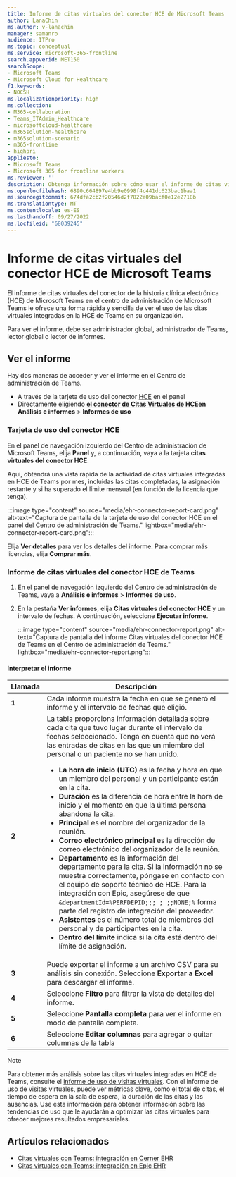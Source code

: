 ```yaml
---
title: Informe de citas virtuales del conector HCE de Microsoft Teams
author: LanaChin
ms.author: v-lanachin
manager: samanro
audience: ITPro
ms.topic: conceptual
ms.service: microsoft-365-frontline
search.appverid: MET150
searchScope:
- Microsoft Teams
- Microsoft Cloud for Healthcare
f1.keywords:
- NOCSH
ms.localizationpriority: high
ms.collection:
- M365-collaboration
- Teams_ITAdmin_Healthcare
- microsoftcloud-healthcare
- m365solution-healthcare
- m365solution-scenario
- m365-frontline
- highpri
appliesto:
- Microsoft Teams
- Microsoft 365 for frontline workers
ms.reviewer: ''
description: Obtenga información sobre cómo usar el informe de citas virtuales del conector HCE de Teams en el Centro de administración de Microsoft Teams para obtener información general sobre el uso de citas virtuales integradas en HCE en su organización.
ms.openlocfilehash: 6890c664897e4bb9e0998f4c441dc623bac1baa1
ms.sourcegitcommit: 674dfa2cb2f20546d2f7822e09bacf0e12e2718b
ms.translationtype: MT
ms.contentlocale: es-ES
ms.lasthandoff: 09/27/2022
ms.locfileid: "68039245"
---
```

# <a name="microsoft-teams-ehr-connector-virtual-appointments-report"></a>Informe de citas virtuales del conector HCE de Microsoft Teams

El informe de citas virtuales del conector de la historia clínica electrónica (HCE) de Microsoft Teams en el centro de administración de Microsoft Teams le ofrece una forma rápida y sencilla de ver el uso de las citas virtuales integradas en la HCE de Teams en su organización.

Para ver el informe, debe ser administrador global, administrador de Teams, lector global o lector de informes.

## <a name="view-the-report"></a>Ver el informe

Hay dos maneras de acceder y ver el informe en el Centro de administración de Teams.

- A través de la tarjeta de uso del conector [HCE](#the-ehr-connector-usage-card) en el panel
- Directamente eligiendo [**el conector de Citas Virtuales de HCE**](#the-teams-ehr-connector-virtual-appointments-report)**en Análisis e informes** > **Informes de uso** 

### <a name="the-ehr-connector-usage-card"></a>Tarjeta de uso del conector HCE

En el panel de navegación izquierdo del Centro de administración de Microsoft Teams, elija **Panel** y, a continuación, vaya a la tarjeta **citas virtuales del conector HCE**.

Aquí, obtendrá una vista rápida de la actividad de citas virtuales integradas en HCE de Teams por mes, incluidas las citas completadas, la asignación restante y si ha superado el límite mensual (en función de la licencia que tenga).

:::image type="content" source="media/ehr-connector-report-card.png" alt-text="Captura de pantalla de la tarjeta de uso del conector HCE en el panel del Centro de administración de Teams." lightbox="media/ehr-connector-report-card.png":::

Elija **Ver detalles** para ver los detalles del informe. Para comprar más licencias, elija **Comprar más**.

### <a name="the-teams-ehr-connector-virtual-appointments-report"></a>Informe de citas virtuales del conector HCE de Teams

1. En el panel de navegación izquierdo del Centro de administración de Teams, vaya a **Análisis e informes** > **Informes de uso**.
1. En la pestaña **Ver informes**, elija **Citas virtuales del conector HCE** y un intervalo de fechas. A continuación, seleccione **Ejecutar informe**.

    :::image type="content" source="media/ehr-connector-report.png" alt-text="Captura de pantalla del informe Citas virtuales del conector HCE de Teams en el Centro de administración de Teams." lightbox="media/ehr-connector-report.png":::

#### <a name="interpret-the-report"></a>Interpretar el informe

|Llamada |Descripción  |
|--------|-------------|
|**1**   |Cada informe muestra la fecha en que se generó el informe y el intervalo de fechas que eligió.|
|**2**   |La tabla proporciona información detallada sobre cada cita que tuvo lugar durante el intervalo de fechas seleccionado. Tenga en cuenta que no verá las entradas de citas en las que un miembro del personal o un paciente no se han unido. <ul><li>**La hora de inicio (UTC)** es la fecha y hora en que un miembro del personal y un participante están en la cita.  </li> <li>**Duración** es la diferencia de hora entre la hora de inicio y el momento en que la última persona abandona la cita.</li> <li>**Principal** es el nombre del organizador de la reunión. <li>**Correo electrónico principal** es la dirección de correo electrónico del organizador de la reunión.</li> <li> **Departamento** es la información del departamento para la cita. Si la información no se muestra correctamente, póngase en contacto con el equipo de soporte técnico de HCE. Para la integración con Epic, asegúrese de que ```&departmentId=%PERFDEPID;;; ; ;;NONE;%``` forma parte del registro de integración del proveedor. </li></li> <li>**Asistentes** es el número total de miembros del personal y de participantes en la cita.</li> <li>**Dentro del límite** indica si la cita está dentro del límite de asignación. </li> </ul> |
|**3**   |Puede exportar el informe a un archivo CSV para su análisis sin conexión. Seleccione **Exportar a Excel** para descargar el informe. |
|**4**   |Seleccione **Filtro** para filtrar la vista de detalles del informe. |
|**5**   |Seleccione **Pantalla completa** para ver el informe en modo de pantalla completa. |
|**6**   |Seleccione **Editar columnas** para agregar o quitar columnas de la tabla |

> [!NOTE]
> Para obtener más análisis sobre las citas virtuales integradas en HCE de Teams, consulte el [informe de uso de visitas virtuales](virtual-visits-usage-report.md). Con el informe de uso de visitas virtuales, puede ver métricas clave, como el total de citas, el tiempo de espera en la sala de espera, la duración de las citas y las ausencias. Use esta información para obtener información sobre las tendencias de uso que le ayudarán a optimizar las citas virtuales para ofrecer mejores resultados empresariales.

## <a name="related-articles"></a>Artículos relacionados

- [Citas virtuales con Teams: integración en Cerner EHR](ehr-admin-cerner.md)
- [Citas virtuales con Teams: integración en Epic EHR](ehr-admin-epic.md) 
